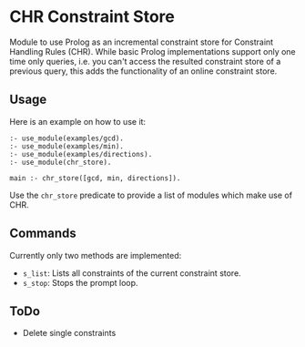 # CHR Constraint Store

Module to use Prolog as an incremental constraint store for Constraint Handling Rules (CHR). While basic Prolog implementations support only one time only queries, i.e. you can't access the resulted constraint store of a previous query, this adds the functionality of an online constraint store.

## Usage

Here is an example on how to use it:

```
:- use_module(examples/gcd).
:- use_module(examples/min).
:- use_module(examples/directions).
:- use_module(chr_store).

main :- chr_store([gcd, min, directions]).
```

Use the `chr_store` predicate to provide a list of modules which make use of CHR.

## Commands

Currently only two methods are implemented:

* `s_list`: Lists all constraints of the current constraint store.
* `s_stop`: Stops the prompt loop.

## ToDo

* Delete single constraints
